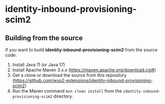 # identity-inbound-provisioning-scim2

## Building from the source

If you want to build **identity-inbound-provisioning-scim2** from the source code:

1. Install Java 11 (or Java 17)
2. Install Apache Maven 3.x.x (https://maven.apache.org/download.cgi#)
3. Get a clone or download the source from this repository (https://github.com/wso2-extensions/identity-inbound-provisioning-scim2)
4. Run the Maven command ``mvn clean install`` from the ``identity-inbound-provisioning-scim2`` directory.